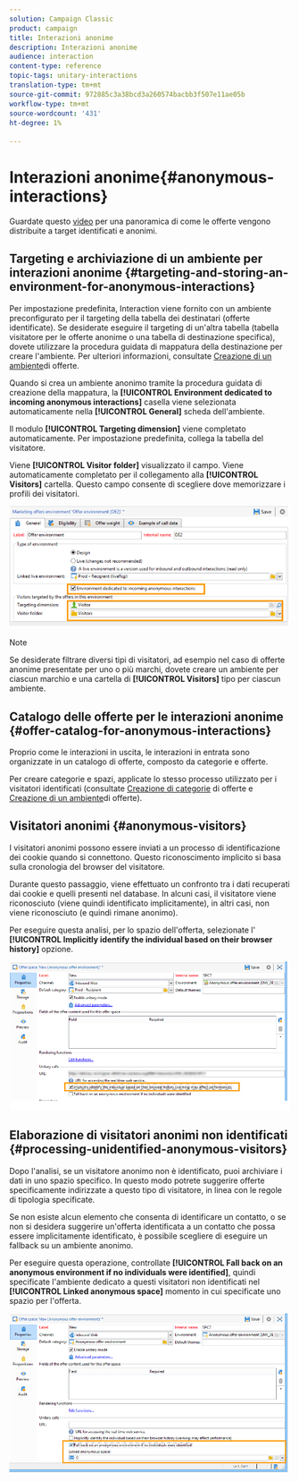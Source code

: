 ```yaml
---
solution: Campaign Classic
product: campaign
title: Interazioni anonime
description: Interazioni anonime
audience: interaction
content-type: reference
topic-tags: unitary-interactions
translation-type: tm+mt
source-git-commit: 972885c3a38bcd3a260574bacbb3f507e11ae05b
workflow-type: tm+mt
source-wordcount: '431'
ht-degree: 1%

---
```



# Interazioni anonime{#anonymous-interactions}

Guardate questo [video](https://helpx.adobe.com/campaign/classic/how-to/indetified-and-anonymous-interaction-in-acv6.html?playlist=/ccx/v1/collection/product/campaign/classic/segment/digital-marketers/explevel/intermediate/applaunch/get-started/collection.ccx.js&amp;ref=helpx.adobe.com) per una panoramica di come le offerte vengono distribuite a target identificati e anonimi.

## Targeting e archiviazione di un ambiente per interazioni anonime {#targeting-and-storing-an-environment-for-anonymous-interactions}

Per impostazione predefinita, Interaction viene fornito con un ambiente preconfigurato per il targeting della tabella dei destinatari (offerte identificate). Se desiderate eseguire il targeting di un&#39;altra tabella (tabella visitatore per le offerte anonime o una tabella di destinazione specifica), dovete utilizzare la procedura guidata di mappatura della destinazione per creare l&#39;ambiente. Per ulteriori informazioni, consultate [Creazione di un ambiente](../../interaction/using/live-design-environments.md#creating-an-offer-environment)di offerte.

Quando si crea un ambiente anonimo tramite la procedura guidata di creazione della mappatura, la **[!UICONTROL Environment dedicated to incoming anonymous interactions]** casella viene selezionata automaticamente nella **[!UICONTROL General]** scheda dell&#39;ambiente.

Il modulo **[!UICONTROL Targeting dimension]** viene completato automaticamente. Per impostazione predefinita, collega la tabella del visitatore.

Viene **[!UICONTROL Visitor folder]** visualizzato il campo. Viene automaticamente completato per il collegamento alla **[!UICONTROL Visitors]** cartella. Questo campo consente di scegliere dove memorizzare i profili dei visitatori.

![](assets/anonymous_environment_option.png)

>[!NOTE]
>
>Se desiderate filtrare diversi tipi di visitatori, ad esempio nel caso di offerte anonime presentate per uno o più marchi, dovete creare un ambiente per ciascun marchio e una cartella di **[!UICONTROL Visitors]** tipo per ciascun ambiente.

## Catalogo delle offerte per le interazioni anonime {#offer-catalog-for-anonymous-interactions}

Proprio come le interazioni in uscita, le interazioni in entrata sono organizzate in un catalogo di offerte, composto da categorie e offerte.

Per creare categorie e spazi, applicate lo stesso processo utilizzato per i visitatori identificati (consultate [Creazione di categorie](../../interaction/using/creating-offer-categories.md) di offerte e [Creazione di un ambiente](../../interaction/using/live-design-environments.md#creating-an-offer-environment)di offerte).

## Visitatori anonimi {#anonymous-visitors}

I visitatori anonimi possono essere inviati a un processo di identificazione dei cookie quando si connettono. Questo riconoscimento implicito si basa sulla cronologia del browser del visitatore.

Durante questo passaggio, viene effettuato un confronto tra i dati recuperati dai cookie e quelli presenti nel database. In alcuni casi, il visitatore viene riconosciuto (viene quindi identificato implicitamente), in altri casi, non viene riconosciuto (e quindi rimane anonimo).

Per eseguire questa analisi, per lo spazio dell&#39;offerta, selezionate l&#39; **[!UICONTROL Implicitly identify the individual based on their browser history]** opzione.

![](assets/identification_anonymous_visitors.png)

## Elaborazione di visitatori anonimi non identificati {#processing-unidentified-anonymous-visitors}

Dopo l&#39;analisi, se un visitatore anonimo non è identificato, puoi archiviare i dati in uno spazio specifico. In questo modo potrete suggerire offerte specificamente indirizzate a questo tipo di visitatore, in linea con le regole di tipologia specificate.

Se non esiste alcun elemento che consenta di identificare un contatto, o se non si desidera suggerire un&#39;offerta identificata a un contatto che possa essere implicitamente identificato, è possibile scegliere di eseguire un fallback su un ambiente anonimo.

Per eseguire questa operazione, controllate **[!UICONTROL Fall back on an anonymous environment if no individuals were identified]**, quindi specificate l&#39;ambiente dedicato a questi visitatori non identificati nel **[!UICONTROL Linked anonymous space]** momento in cui specificate uno spazio per l&#39;offerta.

![](assets/anonymous_to_anonymous_environment.png)

